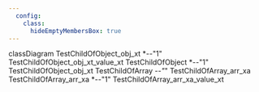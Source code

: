 ```yaml
---
  config:
    class:
      hideEmptyMembersBox: true
---
```

classDiagram
  TestChildOfObject_obj_xt *--"1" TestChildOfObject_obj_xt_value_xt
  TestChildOfObject *--"1" TestChildOfObject_obj_xt
  TestChildOfArray *--"*" TestChildOfArray_arr_xa
  TestChildOfArray_arr_xa *--"1" TestChildOfArray_arr_xa_value_xt